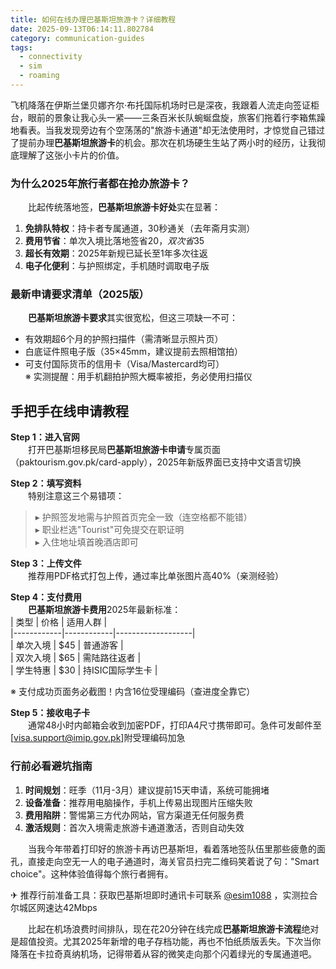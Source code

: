 ```yaml
---
title: 如何在线办理巴基斯坦旅游卡？详细教程
date: 2025-09-13T06:14:11.802784
category: communication-guides
tags:
  - connectivity
  - sim
  - roaming
---
```


飞机降落在伊斯兰堡贝娜齐尔·布托国际机场时已是深夜，我跟着人流走向签证柜台，眼前的景象让我心头一紧——三条百米长队蜿蜒盘旋，旅客们拖着行李箱焦躁地看表。当我发现旁边有个空荡荡的"旅游卡通道"却无法使用时，才惊觉自己错过了提前办理**巴基斯坦旅游卡**的机会。那次在机场硬生生站了两小时的经历，让我彻底理解了这张小卡片的价值。  

  

### 为什么2025年旅行者都在抢办旅游卡？  
　　比起传统落地签，**巴基斯坦旅游卡好处**实在显著：  
1. **免排队特权**：持卡者专属通道，30秒通关（去年斋月实测）  
2. **费用节省**：单次入境比落地签省$20，双次省$35  
3. **超长有效期**：2025年新规已延长至1年多次往返  
4. **电子化便利**：与护照绑定，手机随时调取电子版  

  

### 最新申请要求清单（2025版）  
　　**巴基斯坦旅游卡要求**其实很宽松，但这三项缺一不可：  
- 有效期超6个月的护照扫描件（需清晰显示照片页）  
- 白底证件照电子版（35×45mm，建议提前去照相馆拍）  
- 可支付国际货币的信用卡（Visa/Mastercard均可）  
※ 实测提醒：用手机翻拍护照大概率被拒，务必使用扫描仪  

  

## 手把手在线申请教程  
**Step 1：进入官网**  
　　打开巴基斯坦移民局**巴基斯坦旅游卡申请**专属页面（paktourism.gov.pk/card-apply），2025年新版界面已支持中文语言切换  

**Step 2：填写资料**  
　　特别注意这三个易错项：  
> ▸ 护照签发地需与护照首页完全一致（连空格都不能错）  
> ▸ 职业栏选"Tourist"可免提交在职证明  
> ▸ 入住地址填首晚酒店即可  

**Step 3：上传文件**  
　　推荐用PDF格式打包上传，通过率比单张图片高40%（亲测经验）  

**Step 4：支付费用**  
　　**巴基斯坦旅游卡费用**2025年最新标准：  
| 类型       | 价格       | 适用人群          |  
|------------|------------|-------------------|  
| 单次入境   | $45        | 普通游客          |  
| 双次入境   | $65        | 需陆路往返者      |  
| 学生特惠   | $30        | 持ISIC国际学生卡  |  

※ 支付成功页面务必截图！内含16位受理编码（查进度全靠它）  

**Step 5：接收电子卡**  
　　通常48小时内邮箱会收到加密PDF，打印A4尺寸携带即可。急件可发邮件至[visa.support@imip.gov.pk]附受理编码加急  

  

### 行前必看避坑指南  
1. **时间规划**：旺季（11月-3月）建议提前15天申请，系统可能拥堵  
2. **设备准备**：推荐用电脑操作，手机上传易出现图片压缩失败  
3. **费用陷阱**：警惕第三方代办网站，官方渠道无任何服务费  
4. **激活规则**：首次入境需走旅游卡通道激活，否则自动失效  

  

　　当我今年带着打印好的旅游卡再访巴基斯坦，看着落地签队伍里那些疲惫的面孔，直接走向空无一人的电子通道时，海关官员扫完二维码笑着说了句："Smart choice"。这种体验值得每个旅行者拥有。  

✈ 推荐行前准备工具：获取巴基斯坦即时通讯卡可联系 [@esim1088](https://t.me/s/esim1088) ，实测拉合尔城区网速达42Mbps  

  

　　比起在机场浪费时间排队，现在花20分钟在线完成**巴基斯坦旅游卡流程**绝对是超值投资。尤其2025年新增的电子存档功能，再也不怕纸质版丢失。下次当你降落在卡拉奇真纳机场，记得带着从容的微笑走向那个闪着绿光的专属通道吧。